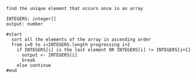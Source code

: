     find the unique element that occurs once in an array

    INTEGERS: integer[]
    output: number

    #start
      sort all the elements of the array in ascending order
      from i=0 to i<INTEGERS.length progressing i+2
        if INTEGERS[i] is the last element OR INTEGERS[i] != INTEGERS[i+1]
          output <- INTEGERS[i]
          break
        else continue
    #end